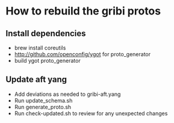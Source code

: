 # How to rebuild the gribi protos

## Install dependencies

* brew install coreutils
* http://github.com/openconfig/ygot for proto_generator
* build ygot proto_generator

## Update aft yang

* Add deviations as needed to gribi-aft.yang
* Run update_schema.sh
* Run generate_proto.sh
* Run check-updated.sh to review for any unexpected changes
